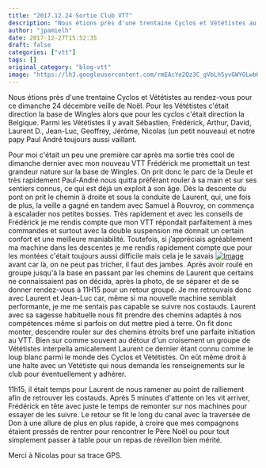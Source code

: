 ```yaml
---
title: "2017.12.24 Sortie Club VTT"
description: "Nous étions près d'une trentaine Cyclos et Vététistes au rendez-vous pour ce dimanche 24 décembre veille de Noël. Pour les Vététistes c'était direction la base de Wingles alors que pour les cyclos c'était direction la Belgique. Parmi les Vététistes il y avait Sébastien, Frédérick, Arthur, David, Laurent D., Jean-Luc, Geoffrey, Jérôme, Nicolas (un petit nouveau) et notre papy Paul André toujours aussi vaillant."
author: "jpamielh"
date: 2017-12-27T15:52:35
draft: false
categories: ["vtt"]
tags: []
original_category: "blog-vtt"
image: "https://lh3.googleusercontent.com/rmEAcYe2Qz3C_gVbLh5yvGWYOLwbQTPowhbk4YyGJ2s3CzkSVdX5StsW4yuCiZrvnTF9Rn4dQ9Txjb0lqZBALagVd8DvBv7LDUBdwL8u2omNs0rIfuhIw1kJS4q5oF0qYC99aCgy4Dh_5hFi7nUa--OrJgZaboSKQNGCCJ41RFezb4LOkDULbtLlkGW9df_KLFbn9eBpzOdBtmo0SBdsf8wgY4HB8rwRO1iJ-VsEbvr9doRYuJo9KdsakvCSu_IX-xCK3GZa5ag-NOIYA0YttLXMcFdK4E9ZvRw8pMESoq_7yct2Q4kqssIEE9b-hqNlrxDGFNTmZ9N7A51kUS-9f4U9iG6RUDEylyG94mdpQKokHJtM3rZK2TNjzs-z3cCl-Ft9_lZfMMMWuujXQQBDZFHzWGSBX5apzHcd1-HGVBIFnax2LsGzo2xV72aIGEtBA5GWfEUDDIwagwkty8jj1U7DC1Rb9aGmKtjg8LbyxcBgmw9PxjoopJYb9wMuZrArSek_fcU28uiXsl1_RuRiREAry4nXp9nORm48F_td-yvsNQNFF2nX5ZUTytDLazmIhWwpFRyEn54yHiXpCV3tSAGkLuYuvDlZ1C3N8RNj9MYzSjrEyneM-BQnJNGAjJSYo5okPxmXEmEvT37XLpWlM7g6h5EjlRz6wg=w1152-h864-no"
---
```


Nous étions près d'une trentaine Cyclos et Vététistes au rendez-vous pour ce dimanche 24 décembre veille de Noël. Pour les Vététistes c'était direction la base de Wingles alors que pour les cyclos c'était direction la Belgique. Parmi les Vététistes il y avait Sébastien, Frédérick, Arthur, David, Laurent D., Jean-Luc, Geoffrey, Jérôme, Nicolas (un petit nouveau) et notre papy Paul André toujours aussi vaillant.

<!--more-->

Pour moi c'était un peu une première car après ma sortie très cool de dimanche dernier avec mon nouveau VTT Frédérick me promettait un test grandeur nature sur la base de Wingles. On prit donc le parc de la Deule et très rapidement Paul-André nous quitta préférant rouler à sa main et sur ses sentiers connus, ce qui est déjà un exploit à son âge. Dès la descente du pont on prit le chemin à droite et sous la conduite de Laurent, qui, une fois de plus, la veille a gagné en tandem avec Samuel à Rouvroy, on commença à escalader nos petites bosses. Très rapidement et avec les conseils de Frédérick je me rendis compte que mon VTT répondait parfaitement à mes commandes et surtout avec la double suspension me donnait un certain confort et une meilleure maniabilité. Toutefois, si j’appréciais agréablement ma machine dans les descentes je me rendis rapidement compte que pour les montées c'était toujours aussi difficile mais cela je le savais [![Image](https://lh3.googleusercontent.com/KpgbFentY6x7kghVveW2YKkCoMwrLJWdpQKe-5GLyqBaI7s-zrX4Fd6TGwFqiM50Q-WoAzv6l6CWzAP8sDhpal1APf-DXcJl5Y0swRpw3GROSP-txljTWXDLxRew7G5qkRd_4jAAMpd0tdgfezkwHy7c0L-ITqKBmRwUZHTjIXcwJ9EHVG6KG51DHl8sPMVv2TXi8AheiTPC92mA1PGWgxHbzt5TwGguDrN9DvulFH-At6GS5BAiISMSuc2a7N94scEjNy04wvHdhZQGi5yGk_KeZZj9inxwNdlfjMyG3fu1EBduJ5V7poulFMBNgoj7lI5XZ7pc1sJVFCVFn2zDLrNy_AholruDnsht3Xi7LfP79ZbvLUrO-ffHKk9lIjnvB76qSp53F0P3ydRx42axl6rXP7fC6Clmcbhl_F_4PxEJg8LMe38V36x3f9NngGyG9X3IDlBLhtYOIY8tzBiK7OWd98bbGV_0MdN2rKZnCzm06x1HXcxKgpj4i5nKgCJKReRwJhNlOOXRXxDZAuNNEJOe04BnS41-IoHep1Kye4LmVdN2PcS5ZekFgszhJmPcUaZvElfDA8fZh-Tr20PS7DC4Ta9dl0jHUkV3EC_RG_XRiOkTMrJ8M6-Vep_kkA_8BKXO9B-N_Zeji9m6lX_ioZEMLtUdlL_e9g=s922-no)](https://lh3.googleusercontent.com/KpgbFentY6x7kghVveW2YKkCoMwrLJWdpQKe-5GLyqBaI7s-zrX4Fd6TGwFqiM50Q-WoAzv6l6CWzAP8sDhpal1APf-DXcJl5Y0swRpw3GROSP-txljTWXDLxRew7G5qkRd_4jAAMpd0tdgfezkwHy7c0L-ITqKBmRwUZHTjIXcwJ9EHVG6KG51DHl8sPMVv2TXi8AheiTPC92mA1PGWgxHbzt5TwGguDrN9DvulFH-At6GS5BAiISMSuc2a7N94scEjNy04wvHdhZQGi5yGk_KeZZj9inxwNdlfjMyG3fu1EBduJ5V7poulFMBNgoj7lI5XZ7pc1sJVFCVFn2zDLrNy_AholruDnsht3Xi7LfP79ZbvLUrO-ffHKk9lIjnvB76qSp53F0P3ydRx42axl6rXP7fC6Clmcbhl_F_4PxEJg8LMe38V36x3f9NngGyG9X3IDlBLhtYOIY8tzBiK7OWd98bbGV_0MdN2rKZnCzm06x1HXcxKgpj4i5nKgCJKReRwJhNlOOXRXxDZAuNNEJOe04BnS41-IoHep1Kye4LmVdN2PcS5ZekFgszhJmPcUaZvElfDA8fZh-Tr20PS7DC4Ta9dl0jHUkV3EC_RG_XRiOkTMrJ8M6-Vep_kkA_8BKXO9B-N_Zeji9m6lX_ioZEMLtUdlL_e9g=s922-no)avant car là, on ne peut pas tricher, il faut des jambes. Après avoir roulé en groupe jusqu'à la base en passant par les chemins de Laurent que certains ne connaissaient pas on décida, après la photo, de se séparer et de se donner rendez-vous à 11H15 pour un retour groupé. Je me retrouvais donc avec Laurent et Jean-Luc car, même si ma nouvelle machine semblait performante, je me me sentais pas capable se suivre nos costauds. Laurent avec sa sagesse habituelle nous fit prendre des chemins adaptés à nos compétences même si parfois on dut mettre pied à terre. On fit donc monter, descendre rouler sur des chemins étroits bref une parfaite initiation au VTT. Bien sur comme souvent au détour d'un croisement un groupe de Vététistes interpella amicalement Laurent ce dernier étant connu comme le loup blanc parmi le monde des Cyclos et Vététistes. On eût même droit à une halte avec un Vététiste qui nous demanda les renseignements sur le club pour éventuellement y adhérer. 

11h15, il était temps pour Laurent de nous ramener au point de ralliement afin de retrouver les costauds. Après 5 minutes d'attente on les vit arriver, Frédérick en tête avec juste le temps de remonter sur nos machines pour essayer de les suivre. Le retour se fit le long du canal avec la traversée de Don à une allure de plus en plus rapide, à croire que mes compagnons étaient pressés de rentrer pour rencontrer le Père Noël ou pour tout simplement passer à table pour un repas de réveillon bien mérité.

Merci à Nicolas pour sa trace GPS.